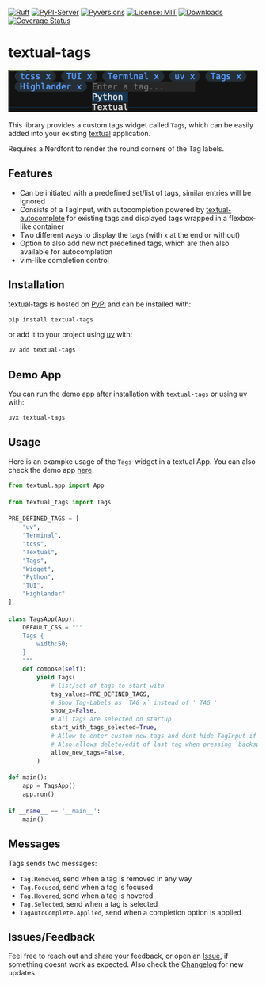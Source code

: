 <!-- Icons -->
[![Ruff](https://img.shields.io/endpoint?url=https://raw.githubusercontent.com/astral-sh/ruff/main/assets/badge/v2.json)](https://github.com/astral-sh/ruff)
[![PyPI-Server](https://img.shields.io/pypi/v/textual-tags.svg)](https://pypi.org/project/textual-tags/)
[![Pyversions](https://img.shields.io/pypi/pyversions/textual-tags.svg)](https://pypi.python.org/pypi/textual-tags)
[![License: MIT](https://img.shields.io/badge/License-MIT-yellow.svg)](https://opensource.org/licenses/MIT)
[![Downloads](https://static.pepy.tech/badge/textual-tags)](https://pepy.tech/project/textual-tags)
[![Coverage Status](https://coveralls.io/repos/github/Zaloog/textual-tags/badge.svg?branch=main)](https://coveralls.io/github/Zaloog/textual-tags?branch=main)

# textual-tags

![demo_image](https://raw.githubusercontent.com/Zaloog/textual-tags/main/images/textual_tags_image.png)

This library provides a custom tags widget called `Tags`,
which can be easily added into your existing [textual] application.

Requires a Nerdfont to render the round corners of the Tag labels.

## Features
- Can be initiated with a predefined set/list of tags, similar entries will be ignored
- Consists of a TagInput, with autocompletion powered by [textual-autocomplete] for existing tags
and displayed tags wrapped in a flexbox-like container
- Two different ways to display the tags (with `x` at the end or without)
- Option to also add new not predefined tags, which are then also available for autocompletion
- vim-like completion control

## Installation
textual-tags is hosted on [PyPi] and can be installed with:

```bash
pip install textual-tags
```

or add it to your project using [uv] with:

```bash
uv add textual-tags
```
## Demo App
You can run the demo app after installation with `textual-tags` or using [uv] with:

```bash
uvx textual-tags
```

## Usage
Here is an exampke usage of the `Tags`-widget in a textual App. You can also check the demo app
[here](https://github.com/Zaloog/textual-tags/blob/main/src/textual_tags/demo.py).

```python
from textual.app import App

from textual_tags import Tags

PRE_DEFINED_TAGS = [
    "uv",
    "Terminal",
    "tcss",
    "Textual",
    "Tags",
    "Widget",
    "Python",
    "TUI",
    "Highlander"
]

class TagsApp(App):
    DEFAULT_CSS = """
    Tags {
        width:50;
    }
    """
    def compose(self):
        yield Tags(
            # list/set of tags to start with
            tag_values=PRE_DEFINED_TAGS,
            # Show Tag-Labels as `TAG x` instead of ' TAG '
            show_x=False,
            # All tags are selected on startup
            start_with_tags_selected=True,
            # Allow to enter custom new tags and dont hide TagInput if all tags are selected
            # Also allows delete/edit of last tag when pressing `backspace` on empty input
            allow_new_tags=False,
        )

def main():
    app = TagsApp()
    app.run()

if __name__ == '__main__':
    main()
```

## Messages
Tags sends two messages:
- `Tag.Removed`, send when a tag is removed in any way
- `Tag.Focused`, send when a tag is focused
- `Tag.Hovered`, send when a tag is hovered
- `Tag.Selected`, send when a tag is selected
- `TagAutoComplete.Applied`, send when a completion option is applied

## Issues/Feedback
Feel free to reach out and share your feedback, or open an [Issue],
if something doesnt work as expected. Also check the [Changelog] for new updates.

<!-- Repo Links -->
[Changelog]: https://github.com/Zaloog/textual-tags/blob/main/CHANGELOG.md
[Issue]: https://github.com/Zaloog/textual-tags/issues


<!-- external Links Python -->
[textual]: https://textual.textualize.io
[pipx]: https://github.com/pypa/pipx
[PyPi]: https://pypi.org/project/textual-tags/
[textual-autocomplete]: https://github.com/darrenburns/textual-autocomplete

<!-- external Links Others -->
[uv]: https://docs.astral.sh/uv

